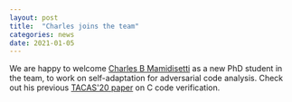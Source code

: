 ```yaml
---
layout: post
title:  "Charles joins the team"
categories: news
date: 2021-01-05
---
```

We are happy to welcome [Charles B Mamidisetti][charles] as a new PhD student in the team, to work on self-adaptation for adversarial code analysis. Check out his previous [TACAS'20 paper][tacas] on C code verification.

[charles]: https://binsec.github.io/people/1970/01/01/mamidisetti.html
[tacas]: https://link.springer.com/chapter/10.1007%2F978-3-030-45237-7_25